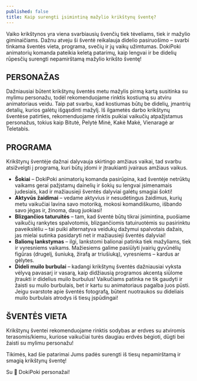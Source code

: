 ```yaml
---
published: false
title: Kaip surengti įsimintiną mažylio krikštynų šventę?
---
```


Vaiko krikštynos yra viena svarbiausių švenčių tiek tėveliams, tiek ir mažylio giminaičiams. Dažnu atveju ši šventė reikalauja didelio pasiruošimo – svarbi tinkama šventės vieta, programa, svečių ir jų vaikų užimtumas. DokiPoki animatorių komanda pateikia keletą patarimų, kaip lengvai ir be didelių rūpesčių surengti nepamirštamą mažylio krikšto šventę!

## PERSONAŽAS

Dažniausiai būtent krikštynų šventės metu mažylis pirmą kartą susitinka su mylimu personažu, todėl rekomenduojame rinktis kostiumą su atviru animatoriaus veidu. Taip pat svarbu, kad kostiumas būtų be didelių, įmantrių detalių, kurios galėtų išgąsdinti mažylį. Iš ilgametės darbo krikštynų šventėse patirties, rekomenduojame rinktis puikiai vaikučių atpažįstamus personažus, tokius kaip Bitutė, Pelytė Minė, Kakė Makė, Vienaragė ar Teletabis. 

## PROGRAMA
Krikštynų šventėje dažnai dalyvauja skirtingo amžiaus vaikai, tad svarbu atsižvelgti į programą, kuri būtų įdomi ir įtraukianti įvairaus amžiaus vaikus.

- **Šokiai** – DokiPoki animatorių komanda pasirūpina, kad šventėje netrūktų vaikams gerai pažįstamų dainelių ir šokių su lengvai įsimenamais judesiais, kad ir mažiausieji šventės dalyviai galėtų smagiai šokti!
- **Aktyvūs žaidimai** – vedame aktyvius ir nesudėtingus žaidimus, kurių metu vaikučiai lavina savo motoriką, mokosi komandiškumo, išbando savo jėgas ir, žinoma, daug juokiasi!
- **Blizgančios taturuitės** – tam, kad šventė būtų tikrai įsimintina, puošiame vaikučių rankytes spalvotomis, blizgančiomis tatuiruotėmis su pasirinktu paveikslėliu – tai puiki alternatyva veidukų dažymui spalvotais dažais, jas mielai sutinka pasidaryti net ir mažiausieji šventės dalyviai! 
- **Balionų lankstymas** – ilgi, lankstomi balionai patinka tiek mažyliams, tiek ir vyresniems vaikams. Mažiesiems galime pasiūlyti įvairių gyvūnėlių figūras (drugelį, šuniuką, žirafą ar triušiuką), vyresniems – kardus ar gėlytes.
- **Dideli muilo burbulai** – kadangi krikštynų šventės dažniausiai vyksta vėlyvą pavasarį ir vasarą, kaip didžiausią programos akcentą siūlome įtraukti ir didelius muilo burbulus! Vaikučiams patinka ne tik gaudyti ir žaisti su muilo burbulais, bet ir kartu su animatoriaus pagalba juos pūsti. Jeigu svarstote apie šventės fotografą, būtent nuotraukos su dideliais muilo burbulais atrodys iš tiesų įspūdingai!

## ŠVENTĖS VIETA
Krikštynų šventei rekomenduojame rinktis sodybas ar erdves su atviromis terasomis/kiemu, kuriose vaikučiai turės daugiau erdvės bėgioti, dūgti bei žaisti su mylimu personažu!

Tikimės, kad šie patarimai Jums padės surengti iš tiesų nepamirštamą ir smagią krikštynų šventę!

Su 🤍 DokiPoki personažai!
